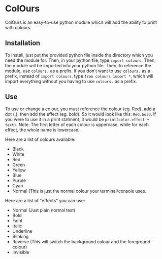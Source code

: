 # ColOurs
ColOurs is an easy-to-use python module which will add the ability to print with colours.
## Installation
To install, just put the provided python file inside the directory which you need the module for. Then, in your python file, type `import colours`. Then, the module will be imported into your python file. Then, to reference the module, use `colours.` as a prefix.
If you don't want to use `colours.` as a prefix, instead of `import colours`, type `from colours import *`, which will import everything without you having to use `colours.` as a prefix.
## Use
To use or change a colour, you must reference the colour (eg. Red), add a dot (.), then add the effect (eg. bold). So it would look like this: `Red.bold`. If you were to use it in a print statment, it would be `print(color.effect + text)`. Note: The first letter of each colour is uppercase, while for each effect, the whole name is lowercase.

Here are a list of colours available:
* Black
* White
* Red
* Green
* Yellow
* Blue
* Purple
* Cyan
* Normal (This is just the normal colour your terminal/console uses.

Here are a list of "effects" you can use:
* Normal (Just plain normal text)
* Bold
* Faint
* Italic
* Underline
* Blinking
* Reverse (This will switch the background colour and the foreground colour)
* Invisible
